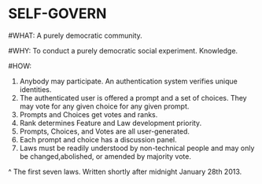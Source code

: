SELF-GOVERN
===========
#WHAT:
  A purely democratic community.

#WHY:
  To conduct a purely democratic social experiment. Knowledge. 

#HOW:
1.  Anybody may participate. An authentication system verifies unique identities. 
2.  The authenticated user is offered a prompt and a set of choices. They may vote for any given choice for any given prompt.
3.  Prompts and Choices get votes and ranks. 
4.  Rank determines Feature and Law development priority.
5.  Prompts, Choices, and Votes are all user-generated.
6.  Each prompt and choice has a discussion panel.
7.  Laws must be readily understood by non-technical people and may only be changed,abolished, or amended by majority vote.

 ^ The first seven laws. Written shortly after midnight January 28th 2013.

